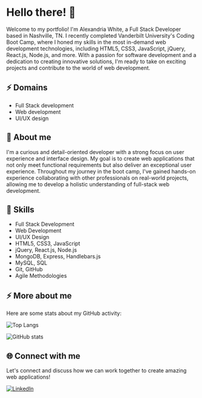 # Hello there! 👋

Welcome to my portfolio! I'm Alexandria White, a Full Stack Developer based in Nashville, TN. I recently completed Vanderbilt University's Coding Boot Camp, where I honed my skills in the most in-demand web development technologies, including HTML5, CSS3, JavaScript, jQuery, React.js, Node.js, and more. With a passion for software development and a dedication to creating innovative solutions, I'm ready to take on exciting projects and contribute to the world of web development.

## ⚡ Domains

- Full Stack development
- Web development
- UI/UX design

## 🧐 About me

I'm a curious and detail-oriented developer with a strong focus on user experience and interface design. My goal is to create web applications that not only meet functional requirements but also deliver an exceptional user experience. Throughout my journey in the boot camp, I've gained hands-on experience collaborating with other professionals on real-world projects, allowing me to develop a holistic understanding of full-stack web development.

## 💼 Skills

- Full Stack Development
- Web Development
- UI/UX Design
- HTML5, CSS3, JavaScript
- jQuery, React.js, Node.js
- MongoDB, Express, Handlebars.js
- MySQL, SQL
- Git, GitHub
- Agile Methodologies

## ⚡ More about me

Here are some stats about my GitHub activity:

![Top Langs](https://github-readme-stats.vercel.app/api/top-langs/?username=alexandriawhite&layout=compact)

![GitHub stats](https://github-readme-stats.vercel.app/api?username=alexandriawhite&count_private=true&show_icons=true&theme=onedark)

## 🌐 Connect with me

Let's connect and discuss how we can work together to create amazing web applications!

<a href="https://www.linkedin.com/in/alexandria-white2/" target="_blank">
  <img src="https://img.shields.io/badge/LinkedIn-%230077B5.svg?&style=flat-square&logo=linkedin&logoColor=white" alt="LinkedIn">
</a>
